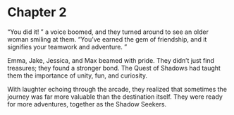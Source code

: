 # Chapter 2
“You did it! ” a voice boomed, and they turned around to see an older woman smiling at them. “You’ve earned the gem of friendship, and it signifies your teamwork and adventure. ”

Emma, Jake, Jessica, and Max beamed with pride. They didn’t just find treasures; they found a stronger bond. The Quest of Shadows had taught them the importance of unity, fun, and curiosity. 

With laughter echoing through the arcade, they realized that sometimes the journey was far more valuable than the destination itself. They were ready for more adventures, together as the Shadow Seekers. 

